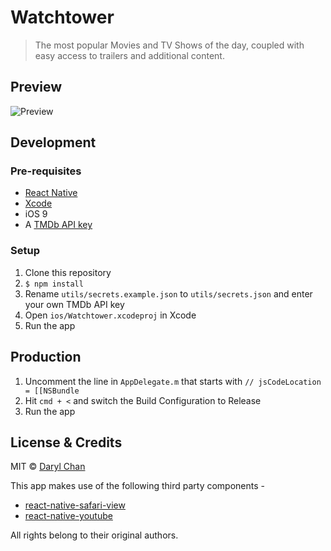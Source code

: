 # Watchtower

> The most popular Movies and TV Shows of the day, coupled with easy access to trailers and additional content.

## Preview

![Preview](media/preview.gif)

## Development

### Pre-requisites
- [React Native](https://facebook.github.io/react-native/docs/getting-started.html)
- [Xcode](https://itunes.apple.com/app/xcode/id497799835)
- iOS 9
- A [TMDb API key](https://www.themoviedb.org/documentation/api)

### Setup
1. Clone this repository
2. `$ npm install`
3. Rename `utils/secrets.example.json` to `utils/secrets.json` and enter your own TMDb API key
4. Open `ios/Watchtower.xcodeproj` in Xcode
5. Run the app

## Production
1. Uncomment the line in `AppDelegate.m` that starts with `// jsCodeLocation = [[NSBundle`
2. Hit `cmd + <` and switch the Build Configuration to Release
3. Run the app

## License & Credits
MIT © [Daryl Chan](https://darylchan.net)

This app makes use of the following third party components -
- [react-native-safari-view](https://github.com/naoufal/react-native-safari-view)
- [react-native-youtube](https://github.com/paramaggarwal/react-native-youtube)

All rights belong to their original authors.
